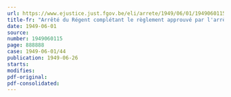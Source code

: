 ```yaml
---
url: https://www.ejustice.just.fgov.be/eli/arrete/1949/06/01/1949060115/justel
title-fr: "Arrêté du Régent complétant le règlement approuvé par l'arrêté du Régent du 17 septembre 1945 et déterminant les droits aux diverses allocations et prestations des officiers et militaires de rang subalterne incorporés à la R.A.F./V/R. (section belge) et aux unités de commandos et de parachutistes"
date: 1949-06-01
source:
number: 1949060115
page: 888888
case: 1949-06-01/44
publication: 1949-06-26
starts:
modifies:
pdf-original:
pdf-consolidated:
---
```


